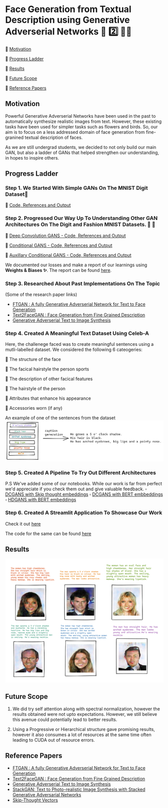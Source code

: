 # Face Generation from Textual Description using Generative Adverserial Networks 📝  2️⃣ 👧👱


🔹 [Motivation](#motivation)

🔹 [Progress Ladder](#progress-ladder)

🔹 [Results](#results)

🔹 [Future Scope](#future-scope)

🔹 [Reference Papers](#reference-papers)

## Motivation  

Powerful Generative Adverserial Networks have been used in the past to automatically synthesize realistic images from text. However, these existing tasks have been used for simpler tasks such as flowers and birds.
So, our aim is to focus on a less addressed domain of face generation from fine-granined textual description of faces.

As we are still undergrad students, we decided to not only build our main GAN, but also a ladder of GANs that helped strengthen our understanding, in hopes to inspire others.

## Progress Ladder 

### Step 1. We Started With Simple GANs On The MNIST Digit Dataset🔢

🔗 [Code, References and Output](https://github.com/kad99kev/Face-Generator/tree/master/MNIST-GANs/GAN)

### Step 2. Progressed Our Way Up To Understanding Other GAN Architectures On The Digit and Fashion MNIST Datasets. 👗 👕

🔗 [Deep Convolution GANS - Code, References and Output](https://github.com/kad99kev/Face-Generator/tree/master/MNIST-GANs/DCGAN)

🔗 [Conditional GANS - Code, References and Output](https://github.com/kad99kev/Face-Generator/tree/master/MNIST-GANs/CGAN)

🔗 [Auxillary Conditional GANS - Code, References and Output](https://github.com/kad99kev/Face-Generator/tree/master/MNIST-GANs/ACGAN)

We documented our losses and make a report of our learnings using **Weights & Biases ✨**. The report can be found [here](https://wandb.ai/kad99kev/mnist-gans/reports/MNIST-GANs--VmlldzoyMTE4NzE).

### Step 3. Researched About Past Implementations On The Topic
(Some of the research paper links)

* [FTGAN : A fully Generative Adverserial Network for Text to Face Generation](https://arxiv.org/pdf/1904.05729.pdf)
* [Text2FaceGAN : Face Generation from Fine Grained Description](https://arxiv.org/pdf/1911.11378.pdf) 
* [Generative Adverserial Text to Image Synthesis](https://arxiv.org/pdf/1605.05396.pdf)


### Step 4. Created A Meaningful Text Dataset Using Celeb-A

Here, the challenege faced was to create meaningful sentences using a mutli-labelled dataset. We considered the following 6 cateogeries:

  🔸 The structure of the face
  
  🔸 The facical hairstyle the person sports
  
  🔸 The description of other facical features
  
  🔸 The hairstyle of the person
  
  🔸 Attributes that enhance his appearance
  
  🔸 Accessories worn (if any)
  
  An example of one of the sentences from the dataset
   <img src = "assets/dataset.png">
  
  ### Step 5. Created A Pipeline To Try Out Different Architectures
  P.S We've added some of our notebooks. While our work is far from perfect we'd appreciate if you check them out and give valuable feedback.
  :white_small_square: [DCGANS with Skip thought embeddings](https://colab.research.google.com/drive/1JDNojILmxeF5nUkYeNe6xank2gfvVML6?usp=sharing)
  :white_small_square: [DCGANS with BERT embbeddings](https://colab.research.google.com/drive/1J4tdVVluwmij9jPvtKTaBd7cQZp6FDr1?usp=sharing)
  :white_small_square: [HDGANS with BERT embeddings](https://colab.research.google.com/drive/1dWGRdtlqrvCt9OUX8Y1f0SjjHEIxI2Uo?usp=sharing)


### Step 6. Created A Streamlit Application To Showcase Our Work
Check it out [here](http://www.ekkm.xyz/)

The code for the same can be found [here](https://github.com/kad99kev/FGTD-Streamlit)

## Results
 <img src = "assets/result.png" >

## Future Scope
1. We did try self attention along with spectral normalization, however the results obtained were not upto expectations. However, we still believe this avenue could potentially lead to better results.

2. Using a Progressive or Hierarchical structure gave promising results, however it also consumes a lot of resources at the same time often leading to CUDA out of resource errors.


## Reference Papers

* [FTGAN : A fully Generative Adverserial Network for Text to Face Generation](https://arxiv.org/pdf/1904.05729.pdf)
* [Text2FaceGAN : Face Generation from Fine Grained Description](https://arxiv.org/pdf/1911.11378.pdf) 
* [Generative Adverserial Text to Image Synthesis](https://arxiv.org/pdf/1605.05396.pdf)
* [StackGAN: Text to Photo-realistic Image Synthesis with Stacked Generative Adversarial Networks](https://arxiv.org/pdf/1612.03242.pdf)
* [Skip-Thought Vectors](https://arxiv.org/pdf/1506.06726.pdf)



